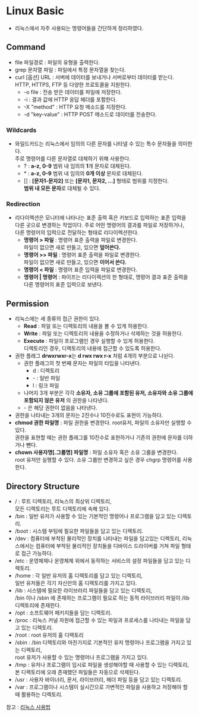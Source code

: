 # **Linux Basic**
- 리눅스에서 자주 사용되는 명령어들을 간단하게 정리하였다.

## **Command**
- file 파일경로 : 파일의 유형을 출력한다.
- grep 문자열 파일 : 파일에서 특정 문자열을 찾는다.
- curl [옵션] URL : 서버에 데이터를 보내거나 서버로부터 데이터를 받는다.  
  HTTP, HTTPS, FTP 등 다양한 프로토콜을 지원한다.
  - \-o file : 전송 받은 데이터를 파일에 저장한다.
  - \-i : 결과 값에 HTTP 응답 헤더를 포함한다.
  - \-X "method" : HTTP 요청 메소드를 지정한다.
  - \-d "key-value" : HTTP POST 메소드로 데이터를 전송한다.

### **Wildcards**
- 와일드카드는 리눅스에서 임의의 다른 문자를 나타낼 수 있는 특수 문자들을 의미한다.  
  주로 명령어를 다른 문자열로 대체하기 위해 사용한다.
  - ? : **a-z, 0-9** 범위 내 임의의 **1**개 문자로 대체된다.
  - \* : **a-z, 0-9** 범위 내 임의의 **0개 이상** 문자로 대체된다.
  - [] : **[문자1-문자2]** 또는 **[문자1, 문자2, ...]** 형태로 범위를 지정한다.  
	**범위 내 모든 문자**로 대체될 수 있다.

### **Redirection**
- 리다이렉션은 모니터에 나타나는 표준 출력 혹은 키보드로 입력하는 표준 입력을  
  다른 곳으로 변경하는 작업이다. 주로 어떤 명령어의 결과를 파일로 저장하거나,  
  다른 명령어의 입력으로 전달하는 형태로 리다이렉션한다.
  - **명령어 > 파일** : 명령어 표준 출력을 파일로 변경한다.  
	파일이 없으면 새로 만들고, 있으면 **덮어쓴다.**
  - **명령어 >> 파일** : 명령어 표준 출력을 파일로 변경한다.  
	파일이 없으면 새로 만들고, 있으면 **이어서 쓴다.**
  - **명령어 < 파일** : 명령어 표준 입력을 파일로 변경한다.
  - **명령어 | 명령어** : 파이프는 리다이렉션의 한 형태로, 명령어 결과 표준 출력을  
	다른 명령어의 표준 입력으로 보낸다.

## **Permission**
- 리눅스에는 세 종류의 접근 권한이 있다.  
  - **Read** : 파일 또는 디렉토리의 내용을 볼 수 있게 허용한다.  
  - **Write** : 파일 또는 디렉토리의 내용을 수정하거나 삭제하는 것을 허용한다.  
  - **Execute** : 파일이 프로그램인 경우 실행할 수 있게 허용한다.  
		디렉토리인 경우, 디렉토리의 내용에 접근할 수 있도록 허용한다.
- 권한 플래그 **drwxrwxr-x**는 **d rwx rwx r-x** 처럼 4개의 부분으로 나뉜다.
	- 권한 플래그의 첫 번째 문자는 파일의 타입을 나타낸다.  
		- d : 디렉토리  
		- \- : 일반 파일  
		- l : 링크 파일
	- 나머지 3개 부분은 각각 **소유자, 소유 그룹에 포함된 유저, 소유자와 소유 그룹에 포함되지 않은 유저**
	  의 권한을 나타낸다.
	- \- 은 해당 권한이 없음을 나타낸다.
- 권한을 나타내는 3개의 문자는 2진수나 10진수로도 표현이 가능하다.  
- **chmod 권한 파일명** : 파일 권한을 변경한다. root유저, 파일의 소유자만 실행할 수 있다.  
	권한을 표현할 때는 권한 플래그를 10진수로 표현하거나 기존의 권한에 문자를 더하거나 뺀다.  
- **chown 사용자명[.그룹명] 파일명** : 파일 소유자 혹은 소유 그룹을 변경한다.  
	root 유저만 실행할 수 있다. 소유 그룹만 변경하고 싶은 경우 chgrp 명령어를 사용한다.

## **Directory Structure**
- / : 루트 디렉토리, 리눅스의 최상위 디렉토리,  
	모든 디렉토리는 루트 디렉토리에 속해 있다.
- /bin : 일반 유저가 사용할 수 있는 기본적인 명령어나 프로그램을 담고 있는 디렉토리.  
- /boot : 시스템 부팅에 필요한 파일들을 담고 있는 디렉토리.  
- /dev : 컴퓨터에 부착된 물리적인 장치를 나타내는 파일을 담고있는 디렉토리,
  리눅스에서는 컴퓨터에 부착된 물리적인 장치들을 디바이스 드라이버를 거쳐 파일 형태로 접근 가능하다.  
- /etc : 운영체제나 운영체제 위에서 동작하는 서비스의 설정 파일들을 담고 있는 디렉토리.  
- /home : 각 일반 유저의 홈 디렉토리를 담고 있는 디렉토리,  
	일반 유저들은 각기 자신만의 홈 디렉토리를 가지고 있다.  
- /lib : 시스템에 필요한 라이브러리 파일들을 담고 있는 디렉토리,  
	/bin 이나 /sbin 에 존재하는 프로그램이 필요로 하는 동적 라이브러리 파일이 /lib 디렉토리에 존재한다.  
- /opt : 소프트웨어 패키지들을 담는 디렉토리.  
- /proc : 리눅스 커널 자원에 접근할 수 있는 파일과 프로세스를 나타내는 파일을 담고 있는 디렉토리.  
- /root : root 유저의 홈 디렉토리  
- /sbin : /bin 디렉토리와 마찬가지로 기본적인 유저 명령어나 프로그램을 가지고 있는 디렉토리,  
	root 유저가 사용할 수 있는 명령어나 프로그램을 가지고 있다.  
- /tmp : 유저나 프로그램이 임시로 파일을 생성해야할 때 사용할 수 있는 디렉토리,  
	본 디렉토리에 오래 존재했던 파일들은 자동으로 삭제된다.  
- /usr : 사용자 바이너리, 문서, 라이브러리, 헤더 파일 등을 담고 있는 디렉토리.  
- /var : 프로그램이나 시스템이 실시간으로 가변적인 파일을 사용하고 저장해야 할 때 활용하는 디렉토리.  

참고 : [리눅스 사용법](https://dreamhack.io/lecture/courses/441)






